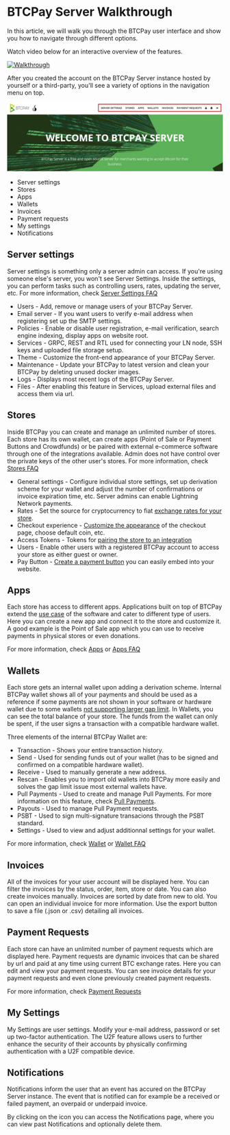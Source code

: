 # BTCPay Server Walkthrough

In this article, we will walk you through the BTCPay user interface and show you how to navigate through different options.

Watch video below for an interactive overview of the features.

[![Walkthrough](https://img.youtube.com/vi/ZIfJyq9RimM/mqdefault.jpg)](https://www.youtube.com/watch?v=ZIfJyq9RimM "BTCPay Server - WalkThrough")

After you created the account on the BTCPay Server instance hosted by yourself or a third-party, you'll see a variety of options in the navigation menu on top.

![BTCPayNavigation](./img/BTCPay-Navigation.jpg)

* Server settings
* Stores
* Apps
* Wallets
* Invoices
* Payment requests
* My settings
* Notifications

## Server settings

Server settings is something only a server admin can access. If you're using someone else's server, you won't see Server Settings. Inside the settings, you can perform tasks such as controlling users, rates, updating the server, etc. For more information, check [Server Settings FAQ](./FAQ/FAQ-ServerSettings.md)

- Users - Add, remove or manage users of your BTCPay Server.
- Email server - If you want users to verify e-mail address when registering set up the SMTP settings.
- Policies - Enable or disable user registration, e-mail verification, search engine indexing, display apps on website root.
- Services - GRPC, REST and RTL used for connecting your LN node, SSH keys and uploaded file storage setup.
- Theme - Customize the front-end appearance of your BTCPay Server.
- Maintenance - Update your BTCPay to latest version and clean your BTCPay by deleting unused docker images.
- Logs - Displays most recent logs of the BTCPay Server.
- Files - After enabling this feature in Services, upload external files and access them via url.

## Stores

Inside BTCPay you can create and manage an unlimited number of stores. Each store has its own wallet, can create apps (Point of Sale or Payment Buttons and Crowdfunds) or be paired with external e-commerce software through one of the integrations available. Admin does not have control over the private keys of the other user's stores. For more information, check [Stores FAQ](./FAQ/FAQ-Stores.md)

- General settings - Configure individual store settings, set up derivation scheme for your wallet and adjust the number of confirmations or invoice expiration time, etc. Server admins can enable Lightning Network payments.
- Rates - Set the source for cryptocurrency to fiat [exchange rates for your store](./FAQ/FAQ-Stores.md#how-to-change-the-exchange-rate-provider-for-invoices).
- Checkout experience - [Customize the appearance](./FAQ/FAQ-ServerSettings.md#how-to-modify-the-checkout-page) of the checkout page, choose default coin, etc.
- Access Tokens - Tokens for [pairing the store to an integration](./WhatsNext.md#connecting-your-btcpay-store-to-your-e-commerce-platform)
- Users - Enable other users with a registered BTCPay account to access your store as either guest or owner.
- Pay Button - [Create a payment button](./WhatsNext.md#creating-the-pay-button) you can easily embed into your website.

## Apps

Each store has access to different apps. Applications built on top of BTCPay extend the [use case](./UseCase.md) of the software and cater to different type of users. Here you can create a new app and connect it to the store and customize it. A good example is the Point of Sale app which you can use to receive payments in physical stores or even donations.

For more information, check [Apps](./Apps.md) or [Apps FAQ](./FAQ/FAQ-Apps.md)

## Wallets

Each store gets an internal wallet upon adding a derivation scheme. Internal BTCPay wallet shows all of your payments and should be used as a reference if some payments are not shown in your software or hardware wallet due to some wallets [not supporting larger gap limit](./FAQ/FAQ-Wallet.md#missing-payments-in-my-software-or-hardware-wallet). In Wallets, you can see the total balance of your store. The funds from the wallet can only be spent, if the user signs a transaction with a compatible hardware wallet.

Three elements of the internal BTCPay Wallet are:
* Transaction - Shows your entire transaction history.
* Send - Used for sending funds out of your wallet (has to be signed and confirmed on a compatible hardware wallet).
* Receive - Used to manually generate a new address.
* Rescan - Enables you to import old wallets into BTCPay more easily and solves the gap limit issue most external wallets have.
* Pull Payments - Used to create and manage Pull Payments. For more information on this feature, check [Pull Payments](PullPayments.md).
* Payouts - Used to manage Pull Payment requests.
* PSBT - Used to sign multi-signature transacions through the PSBT standard.
* Settings - Used to view and adjust additionnal settings for your wallet.

For more information, check [Wallet](./Wallet.md) or [Wallet FAQ](./FAQ/FAQ-Wallet.md)

## Invoices

All of the invoices for your user account will be displayed here. You can filter the invoices by the status, order, item, store or date. You can also create invoices manually. Invoices are sorted by date from new to old. You can open an individual invoice for more information. Use the export button to save a file (.json or .csv) detailing all invoices.

## Payment Requests

Each store can have an unlimited number of payment requests which are displayed here. Payment requests are dynamic invoices that can be shared by url and paid at any time using current BTC exchange rates. Here you can edit and view your payment requests. You can see invoice details for your payment requests and even clone previously created payment requests.

For more information, check [Payment Requests](PaymentRequests.md)

## My Settings

My Settings are user settings. Modify your e-mail address, password or set up two-factor authentication. The U2F feature allows users to further enhance the security of their accounts by physically confirming authentication with a U2F compatible device.

## Notifications

Notifications inform the user that an event has accured on the BTCPay Server instance.
The event that is notified can for example be a received or failed payment, an overpaid or underpaid invoice.

By clicking on the icon you can access the Notifications page, where you can view past Notifications and optionally delete them.
